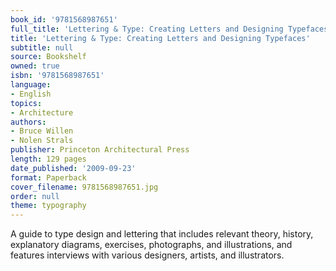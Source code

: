 ```yaml
---
book_id: '9781568987651'
full_title: 'Lettering & Type: Creating Letters and Designing Typefaces'
title: 'Lettering & Type: Creating Letters and Designing Typefaces'
subtitle: null
source: Bookshelf
owned: true
isbn: '9781568987651'
language:
- English
topics:
- Architecture
authors:
- Bruce Willen
- Nolen Strals
publisher: Princeton Architectural Press
length: 129 pages
date_published: '2009-09-23'
format: Paperback
cover_filename: 9781568987651.jpg
order: null
theme: typography
---
```

A guide to type design and lettering that includes relevant theory, history, explanatory diagrams, exercises, photographs, and illustrations, and features interviews with various designers, artists, and illustrators.
